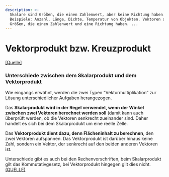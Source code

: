 ```yaml
---
description: >-
  Skalare sind Größen, die einen Zahlenwert, aber keine Richtung haben.
  Beispiele: Anzahl, Länge, Dichte, Temperatur von Objekten. Vektoren sind
  Größen, die einen Zahlenwert und eine Richtung haben. ...
---
```


# Vektorprodukt bzw. Kreuzprodukt

[\[Quelle\]](https://www.yaclass.at/p/mathematik/9-schulstufe/vektoren-und-analytische-elemente-d-ebene-19742/begriff-des-vektors-20452/re-dd4de3cf-1018-49d1-8812-87a9cfa6e1b4)

### Unterschiede zwischen dem Skalarprodukt und dem Vektorprodukt

Wie eingangs erwähnt, werden die zwei Typen “Vektormultiplikation” zur Lösung unterschiedlicher Aufgaben herangezogen.

Das **Skalarprodukt wird in der Regel verwendet, wenn der Winkel zwischen zwei Vektoren berechnet werden soll** (damit kann auch überprüft werden, ob die Vektoren senkrecht zueinander sind. Daher handelt es sich bei dem Skalarprodukt um eine reelle Zelle.

Das **Vektorprodukt dient dazu, denn Flächeninhalt zu berechnen**, den zwei Vektoren aufspannen. Das Vektorprodukt ist darüber hinaus keine Zahl, sondern ein Vektor, der senkrecht auf den beiden anderen Vektoren ist.

Unterschiede gibt es auch bei den Rechenvorschriften, beim Skalarprodukt gilt das Kommutativgesetz, bei Vektorprodukt hingegen gilt dies nicht. [(QUELLE)](https://www.lernort-mint.de/mathematik/vektoren/vektorprodukt-kreuzprodukt-skalarprodukt/)

